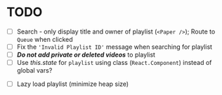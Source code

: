 # TODO
 - [ ] Search - only display title and owner of playlist (`<Paper />`); Route to `Queue` when clicked
 - [ ] Fix the `'Invalid Playlist ID'` message when searching for playlist
 - [ ] ***Do not add private or deleted videos*** to playlist
 - [ ] Use *this.state* for `playlist` using class (`React.Component`) instead of global vars?
 <!-- - [ ] shuffle button `onclick` -> go to `queue` page -> show queue (useState to rerender queue when shuffled) -->
 - [ ] Lazy load playlist (minimize heap size)